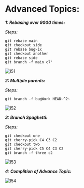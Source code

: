 # Advanced Topics:
  ***1: Rebasing over 9000 times:***

  *Steps:*
  
  ```
  git rebase main
  git checkout side
  git rebase bugFix
  git checkout another
  git rebase side
  git branch -f main c7'
  ```
  ![l51](https://github.com/user-attachments/assets/defadb96-5427-4402-ab67-91afa0dd64e5)

  ***2: Multiple parents:***

  *Steps:*

  ```
  git branch -f bugWork HEAD~^2~
  ```
  ![l52](https://github.com/user-attachments/assets/998e3fbe-24fb-4767-9cb0-0f41a74c09e1)

  ***3: Branch Spaghetti:***

  *Steps:*

  ```
  git checkout one
  git cherry-pick C4 C3 C2
  git checkout two
  git cherry-pick C5 C4 C3 C2
  git branch -f three c2
  ```
  ![l53](https://github.com/user-attachments/assets/70214574-c2fe-48e8-b02b-0ad346222cca)

  ***4: Complition of Advance Topic:***

  ![l54](https://github.com/user-attachments/assets/9d899d12-d51e-4950-9495-cc0502f1bf36)

  
